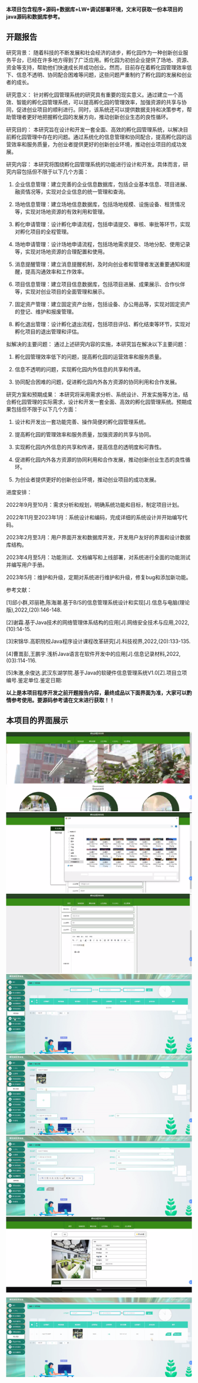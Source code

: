 ****本项目包含程序+源码+数据库+LW+调试部署环境，文末可获取一份本项目的java源码和数据库参考。****

## ******开题报告******

研究背景：
随着科技的不断发展和社会经济的进步，孵化园作为一种创新创业服务平台，已经在许多地方得到了广泛应用。孵化园为初创企业提供了场地、资源、资金等支持，帮助他们快速成长并成功创业。然而，目前存在着孵化园管理效率低下、信息不透明、协同配合困难等问题，这些问题严重制约了孵化园的发展和创业者的成长。

研究意义：
针对孵化园管理系统的研究具有重要的现实意义。通过建立一个高效、智能的孵化园管理系统，可以提高孵化园的管理效率，加强资源的共享与协同，促进创业项目的顺利进行。同时，该系统还可以提供数据支持和决策参考，帮助管理者更好地把握孵化园的发展方向，推动创新创业生态的良性循环。

研究目的：
本研究旨在设计和开发一套全面、高效的孵化园管理系统，以解决目前孵化园管理中存在的问题。通过系统化的信息管理和协同配合，提高孵化园的运营效率和服务质量，为创业者提供更好的创新创业环境，推动创业项目的成功发展。

研究内容： 本研究将围绕孵化园管理系统的功能进行设计和开发。具体而言，研究内容包括但不限于以下几个方面：

  1. 企业信息管理：建立完善的企业信息数据库，包括企业基本信息、项目进展、融资情况等，实现对企业信息的统一管理和查询。

  2. 场地信息管理：建立场地信息数据库，包括场地规模、设施设备、租赁情况等，实现对场地资源的有效利用和管理。

  3. 孵化申请管理：设计孵化申请流程，包括申请提交、审核、审批等环节，实现对孵化项目的全程管理。

  4. 场地申请管理：设计场地申请流程，包括场地需求提交、场地分配、使用记录等，实现对场地资源的合理配置和使用。

  5. 消息提醒管理：建立消息提醒机制，及时向创业者和管理者发送重要通知和提醒，提高沟通效率和工作效率。

  6. 项目信息管理：建立项目信息数据库，包括项目进展、成果展示、合作伙伴等，实现对创业项目的全面管理和展示。

  7. 固定资产管理：建立固定资产台账，包括设备、办公用品等，实现对固定资产的登记、维护和报废管理。

  8. 孵化退出管理：设计孵化退出流程，包括项目评估、孵化结束等环节，实现对孵化项目的退出管理和评估。

拟解决的主要问题： 通过上述研究内容的实施，本研究旨在解决以下主要问题：

  1. 孵化园管理效率低下的问题，提高孵化园的运营效率和服务质量。

  2. 信息不透明的问题，实现孵化园内外信息的共享和传递。

  3. 协同配合困难的问题，促进孵化园内外各方资源的协同利用和合作发展。

研究方案和预期成果：
本研究将采用需求分析、系统设计、开发实施等方法，结合孵化园管理的实际需求，设计和开发一套全面、高效的孵化园管理系统。预期成果包括但不限于以下几个方面：

  1. 设计和开发出一套功能完善、操作简便的孵化园管理系统。

  2. 提高孵化园的管理效率和服务质量，加强资源的共享与协同。

  3. 实现孵化园内外信息的共享和传递，提高信息的透明度和可靠性。

  4. 促进孵化园内外各方资源的协同利用和合作发展，推动创新创业生态的良性循环。

  5. 为创业者提供更好的创新创业环境，推动创业项目的成功发展。

进度安排：

2022年9月至10月：需求分析和规划，明确系统功能和目标，制定项目计划。

2022年11月至2023年1月：系统设计和编码，完成详细的系统设计并开始编写代码。

2023年2月至3月：用户界面开发和数据库开发，开发用户友好的界面和设计数据库结构。

2023年4月至5月：功能测试、文档编写和上线部署，对系统进行全面的功能测试并编写用户手册。

2023年5月：维护和升级，定期对系统进行维护和升级，修复bug和添加新功能。

参考文献：

[1]邱小群,邓丽艳,陈海潮.基于B/S的信息管理系统设计和实现[J].信息与电脑(理论版),2022,(20):146-148.

[2]谢霜.基于Java技术的网络管理体系结构的应用[J].网络安全技术与应用,2022,(10):14-15.

[3]宋锦华.高职院校Java程序设计课程改革研究[J].科技视界,2022,(20):133-135.

[4]曹嵩彭,王鹏宇.浅析Java语言在软件开发中的应用[J].信息记录材料,2022,(03):114-116.

[5]朱澈,余俊达.武汉东湖学院.基于Java的软硬件信息管理系统V1.0[Z].项目立项编号.鉴定单位.鉴定日期:

****以上是本项目程序开发之前开题报告内容，最终成品以下面界面为准，大家可以酌情参考使用。要源码参考请在文末进行获取！！****

## ******本项目的界面展示******

![](./res/332a55729cf64182b4e0d6ec24b0c831.png)![](./res/0899adf32ada48048596bba06c0237c8.png)![](./res/2226315515924533b77bb3c6fefb95d2.png)![](./res/a509c25770e14193a44dac8620420f1a.png)![](./res/ab9a3661ee9a4ab485d4f3a09227aa54.png)![](./res/16f5ba4e3eb94eca8fc89e72fc69c0c5.png)![](./res/305988f6d2de489dab9159295043ed95.png)![](./res/86468b775e1747d9aae3c2c498ae5617.png)


